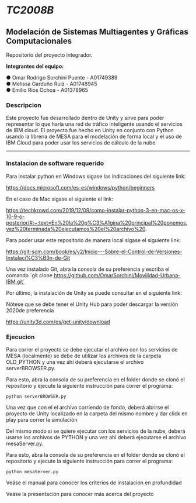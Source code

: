 # _TC2008B_
## Modelación de Sistemas Multiagentes y Gráficas Computacionales

Repositorio del proyecto integrador.

**Integrantes del equipo:**

● Omar Rodrigo Sorchini Puente - A01749389<br/>
● Melissa Garduño Ruiz - A01748945<br/>
● Emilio Rios Ochoa - A01378965<br/>

### Descripcion

Este proyecto fue desarrollado dentro de Unity y sirve para poder representar lo que haría una red de tráfico inteligente usando el servicios de IBM cloud.
El proyecto fue hecho en Unity en conjunto con Python usando la librería de MESA para el modelación de forma local y el uso de IBM Cloud para poder usar los servicios de cálculo de la nube

----------------------------------

### Instalacion de software requerido

Para instalar python en Windows sigase las indicaciones del siguiente link:

https://docs.microsoft.com/es-es/windows/python/beginners

En el caso de Mac sigase el siguiente el link:

https://techkrowd.com/2019/12/09/como-instalar-python-3-en-mac-os-x-10-9-o-posterior/#:~:text=En%20la%20p%C3%A1gina%20principal%20ponemos,vez%20terminada%20ejecutamos%20el%20archivo%20.

Para poder usar este repositorio de manera local sigase el siguiente link:

https://git-scm.com/book/es/v2/Inicio---Sobre-el-Control-de-Versiones-Instalaci%C3%B3n-de-Git

Una vez instalado Git, abra la consola de su preferencia y escriba el comando ´git clone https://github.com/OmarSorchini/Movilidad-Urbana-IBM.git´

Por último, la instalación de Unity se puede consultar en el siguiente link:

Nótese que se debe tener el Unity Hub para poder descargar la versión 2020de preferencia

https://unity3d.com/es/get-unity/download

### Ejecucion

Para correr el proyecto se debe ejecutar el archivo con los servicios de MESA (localmente) se debe de utilizar los archivos de la carpeta OLD_PYTHON y una vez ahí deberá ejecutarse el archivo serverBROWSER.py.

Para esto, abra la consola de su preferencia en el folder donde se clonó el repositorio y ejecute la siguiente instrucción para correr el programa:

`python serverBROWSER.py`

Una vez que con el el archivo corriendo de fondo, deberá abrirse el proyecto de Unity localizado en la carpeta del mismo nombre y dar click en play para correr la simulación

Del mismo modo si se quiere ejecutar con los servicios de la nube, deberá usarse los archivos de PYTHON y una vez ahí deberá ejecutarse el archivo mesaServer.py.

Para esto, abra la consola de su preferencia en el folder donde se clonó el repositorio y ejecute la siguiente instrucción para correr el programa:

`python mesaServer.py`

Veáse el manual para conocer los criterios de instalación en profundidad

Veáse la presentación para conocer más acerca del proyecto 
